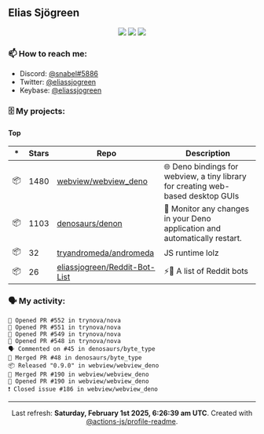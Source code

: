 ## Elias Sjögreen

<p align="center">
  <img src="https://img.shields.io/badge/🎂-dec. 2003-success" />
  <img src="https://img.shields.io/badge/🌎-Stockholm-informational" />
  <img src="https://img.shields.io/badge/👦-He/Him-informational" />
</p>

### 📫 How to reach me:

- Discord: [@snabel#5886](https://discord.com/users/267978757799673866)
- Twitter: [@eliassjogreen](https://twitter.com/eliassjogreen)
- Keybase: [@eliassjogreen](https://keybase.io/eliassjogreen)

### 🗄 My projects:

#### Top
|*|Stars|Repo|Description|
|---|---|---|---|
| 📦 | 1480 | [webview/webview_deno](https://github.com/webview/webview_deno) | 🌐 Deno bindings for webview, a tiny library for creating web-based desktop GUIs |
| 📦 | 1103 | [denosaurs/denon](https://github.com/denosaurs/denon) | 👀 Monitor any changes in your Deno application and automatically restart. |
| 📦 | 32 | [tryandromeda/andromeda](https://github.com/tryandromeda/andromeda) | JS runtime lolz |
| 📦 | 26 | [eliassjogreen/Reddit-Bot-List](https://github.com/eliassjogreen/Reddit-Bot-List) | ⚡️🤖 A list of Reddit bots |

### 🗣 My activity:

```
💪 Opened PR #552 in trynova/nova
💪 Opened PR #551 in trynova/nova
💪 Opened PR #549 in trynova/nova
💪 Opened PR #548 in trynova/nova
🗣 Commented on #45 in denosaurs/byte_type
🎉 Merged PR #48 in denosaurs/byte_type
📦 Released "0.9.0" in webview/webview_deno
🎉 Merged PR #190 in webview/webview_deno
💪 Opened PR #190 in webview/webview_deno
❗️ Closed issue #186 in webview/webview_deno
```

------------
<p align="center">Last refresh: <b>Saturday, February 1st 2025, 6:26:39 am UTC</b>. Created with <a href=https://github.com/marketplace/actions/profile-readme>@actions-js/profile-readme</a>.</p>
